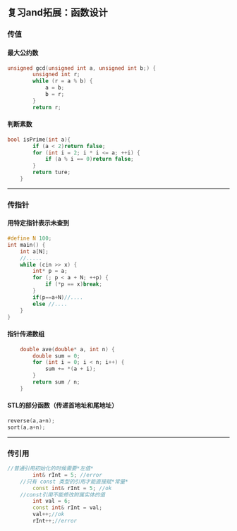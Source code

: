 ## 复习and拓展：函数设计
### 传值
#### 最大公约数
```c++
unsigned gcd(unsigned int a, unsigned int b;) {
		unsigned int r;
		while (r = a % b) {
			a = b;
			b = r;
		}
		return r;
```
#### 判断素数
```c++
bool isPrime(int a){
		if (a < 2)return false;
		for (int i = 2; i * i <= a; ++i) {
			if (a % i == 0)return false;
		}
		return ture;
	}
```
----------
### 传指针
#### 用特定指针表示未查到
```c++
#define N 100;
int main() {
	int a[N];
	//.....
	while (cin >> x) {
		int* p = a;
		for (; p < a + N; ++p) {
			if (*p == x)break;
		}
		if(p==a+N)//....
		else //....
	}
}
```
#### 指针传递数组
```c++
	double ave(double* a, int n) {
		double sum = 0;
		for (int i = 0; i < n; i++) {
			sum += *(a + i);
		}
		return sum / n;
	}
```
#### STL的部分函数（传递首地址和尾地址）
```c++
reverse(a,a+n);
sort(a,a+n);
```
-------
### 传引用
```c++
//普通引用初始化的时候需要*左值*
		int& rInt = 5; //error
	//只有 const 类型的引用才能直接赋*常量*
		const int& rInt = 5; //ok
	//const引用不能修改附属实体的值
		int val = 6;
		const int& rInt = val;
		val++;//ok
		rInt++;//error
```
